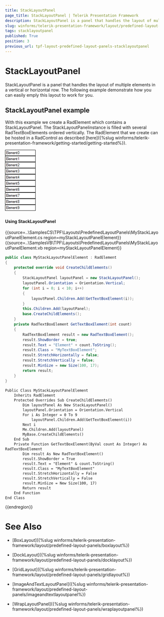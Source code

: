 ```yaml
---
title: StackLayoutPanel
page_title: StackLayoutPanel | Telerik Presentation Framework
description: StackLayoutPanel is a panel that handles the layout of multiple elements in a vertical or horizontal row.
slug: winforms/telerik-presentation-framework/layout/predefined-layout-panels/stacklayoutpanel
tags: stacklayoutpanel
published: True
position: 3
previous_url: tpf-layout-predefined-layout-panels-stacklayoutpanel 
---
```


# StackLayoutPanel

StackLayoutPanel is a panel that handles the layout of multiple elements in a vertical or horizontal row. The following example demonstrate how you can easily emply this layout to work for you.

## StackLayoutPanel example

With this example we create a RadElement which contains a StackLayoutPanel. The StackLayoutPanelinstance is filled with several RadTextBoxElements ordered vertically. The RadElement that we create can be hosted in a RadControl as described [here]({%slug winforms/telerik-presentation-framework/getting-started/getting-started%}).

![tpf-layout-predefined-layout-panels-stacklayoutpanel 001](images/tpf-layout-predefined-layout-panels-stacklayoutpanel001.png)

#### Using StackLayoutPanel

{{source=..\SamplesCS\TPF\Layouts\PredefinedLayoutPanels\MyStackLayoutPanelElement.cs region=myStackLayoutPanelElement}} 
{{source=..\SamplesVB\TPF\Layouts\PredefinedLayoutPanels\MyStackLayoutPanelElement.vb region=myStackLayoutPanelElement}} 

````C#
public class MyStackLayoutPanelElement : RadElement
{
    protected override void CreateChildElements()
    {
        StackLayoutPanel layoutPanel = new StackLayoutPanel();
        layoutPanel.Orientation = Orientation.Vertical;
        for (int i = 0; i < 10; i++)
        {
            layoutPanel.Children.Add(GetTextBoxElement(i));
        }
        this.Children.Add(layoutPanel);
        base.CreateChildElements();
    }
    private RadTextBoxElement GetTextBoxElement(int count)
    {
        RadTextBoxElement result = new RadTextBoxElement();
        result.ShowBorder = true;
        result.Text = "Element" + count.ToString();
        result.Class = "MyTextBoxElement";
        result.StretchHorizontally = false;
        result.StretchVertically = false;
        result.MinSize = new Size(100, 17);
        return result;
    }
}

````
````VB.NET
Public Class MyStackLayoutPanelElement
    Inherits RadElement
    Protected Overrides Sub CreateChildElements()
        Dim layoutPanel As New StackLayoutPanel()
        layoutPanel.Orientation = Orientation.Vertical
        For i As Integer = 0 To 9
            layoutPanel.Children.Add(GetTextBoxElement(i))
        Next i
        Me.Children.Add(layoutPanel)
        MyBase.CreateChildElements()
    End Sub
    Private Function GetTextBoxElement(ByVal count As Integer) As RadTextBoxElement
        Dim result As New RadTextBoxElement()
        result.ShowBorder = True
        result.Text = "Element" & count.ToString()
        result.Class = "MyTextBoxElement"
        result.StretchHorizontally = False
        result.StretchVertically = False
        result.MinSize = New Size(100, 17)
        Return result
    End Function
End Class

````

{{endregion}}

# See Also
* [BoxLayout]({%slug winforms/telerik-presentation-framework/layout/predefined-layout-panels/boxlayout%})

* [DockLayout]({%slug winforms/telerik-presentation-framework/layout/predefined-layout-panels/docklayout%})

* [GridLayout]({%slug winforms/telerik-presentation-framework/layout/predefined-layout-panels/gridlayout%})

* [ImageAndTextLayoutPanel]({%slug winforms/telerik-presentation-framework/layout/predefined-layout-panels/imageandtextlayoutpanel%})

* [WrapLayoutPanel]({%slug winforms/telerik-presentation-framework/layout/predefined-layout-panels/wraplayoutpanel%})

